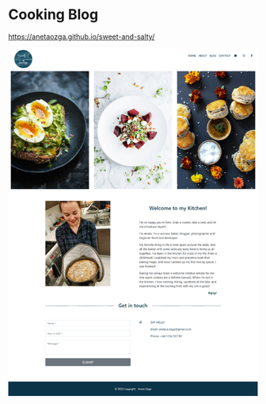 # Cooking Blog

https://anetaozga.github.io/sweet-and-salty/
 
 ![Preview](https://github.com/anetaozga/cfg-test/blob/master/img/my-blog.png)
